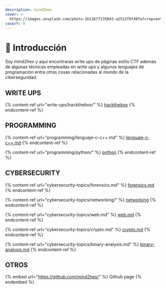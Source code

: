 ```yaml
---
description: mind2hex
cover: >-
  https://images.unsplash.com/photo-1613677135043-a2512fbf49fa?crop=entropy&cs=srgb&fm=jpg&ixid=M3wxOTcwMjR8MHwxfHNlYXJjaHwzfHxoYWNrfGVufDB8fHx8MTY4NTkwNjMyNnww&ixlib=rb-4.0.3&q=85
coverY: 0
---
```


# 💾 Introducción

Soy mind2hex y aquí encontraras write ups de páginas estilo CTF además de algunas técnicas empleadas en write ups y algunos lenguajes de programación entre otras cosas relacionadas al mundo de la ciberseguridad.

## WRITE UPS

{% content-ref url="write-ups/hackthebox/" %}
[hackthebox](write-ups/hackthebox/)
{% endcontent-ref %}

## PROGRAMMING

{% content-ref url="programming/lenguaje-c-c++.md" %}
[lenguaje-c-c++.md](programming/lenguaje-c-c++.md)
{% endcontent-ref %}

{% content-ref url="programming/python/" %}
[python](programming/python/)
{% endcontent-ref %}

## CYBERSECURITY

{% content-ref url="cybersecurity-topics/forensics.md" %}
[forensics.md](cybersecurity-topics/forensics.md)
{% endcontent-ref %}

{% content-ref url="cybersecurity-topics/networking/" %}
[networking](cybersecurity-topics/networking/)
{% endcontent-ref %}

{% content-ref url="cybersecurity-topics/web.md" %}
[web.md](cybersecurity-topics/web.md)
{% endcontent-ref %}

{% content-ref url="cybersecurity-topics/crypto.md" %}
[crypto.md](cybersecurity-topics/crypto.md)
{% endcontent-ref %}

{% content-ref url="cybersecurity-topics/binary-analysis.md" %}
[binary-analysis.md](cybersecurity-topics/binary-analysis.md)
{% endcontent-ref %}

## OTROS

{% embed url="https://github.com/mind2hex/" %}
Github page
{% endembed %}
